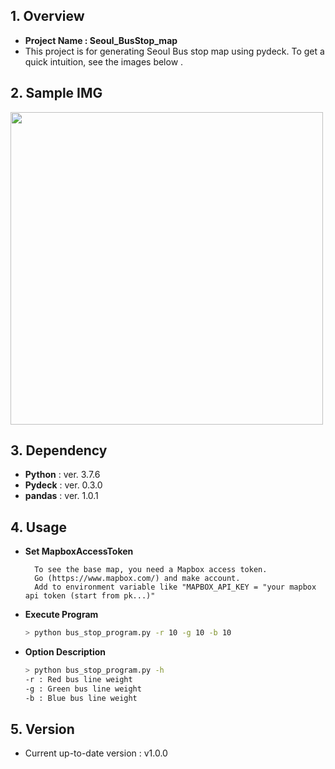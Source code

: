 

## 1. Overview
- **Project Name : Seoul_BusStop_map**
- This project is for generating Seoul Bus stop map using pydeck. To get a quick intuition, see the images below .

## 2. Sample IMG
<img src = "https://raw.githubusercontent.com/jk121925/jk_coding_study/master/Sample_image/sample_img.jpg"  width = "500"> 


## 3. Dependency
- **Python** : ver. 3.7.6
- **Pydeck** : ver. 0.3.0
- **pandas** : ver. 1.0.1

## 4. Usage  

- **Set MapboxAccessToken**
  ```
    To see the base map, you need a Mapbox access token. 
    Go (https://www.mapbox.com/) and make account.
    Add to environment variable like "MAPBOX_API_KEY = "your mapbox api token (start from pk...)"
  ```
- **Execute Program**  
  ```Bash
  > python bus_stop_program.py -r 10 -g 10 -b 10
  ```
- **Option Description**  
  ```Bash
  > python bus_stop_program.py -h
  -r : Red bus line weight
  -g : Green bus line weight
  -b : Blue bus line weight
  ```
  

## 5. Version
- Current up-to-date version : v1.0.0
